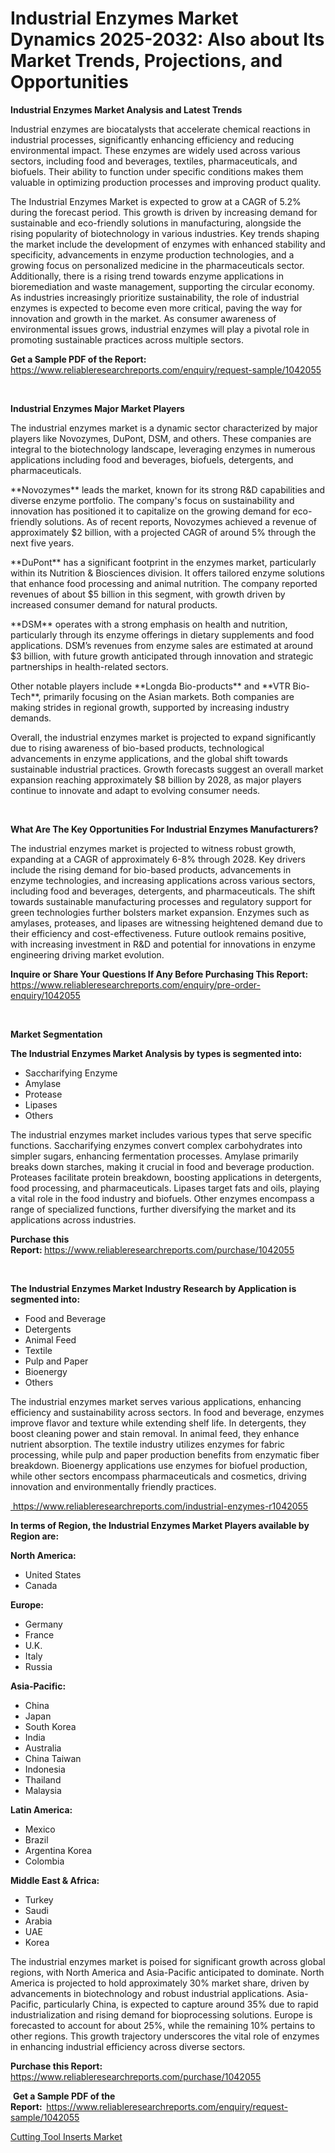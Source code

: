 <p><h1>Industrial Enzymes Market Dynamics 2025-2032: Also about Its Market Trends, Projections, and Opportunities</h1></p><p><strong>Industrial Enzymes Market Analysis and Latest Trends</strong></p>
<p><p>Industrial enzymes are biocatalysts that accelerate chemical reactions in industrial processes, significantly enhancing efficiency and reducing environmental impact. These enzymes are widely used across various sectors, including food and beverages, textiles, pharmaceuticals, and biofuels. Their ability to function under specific conditions makes them valuable in optimizing production processes and improving product quality.</p><p>The Industrial Enzymes Market is expected to grow at a CAGR of 5.2% during the forecast period. This growth is driven by increasing demand for sustainable and eco-friendly solutions in manufacturing, alongside the rising popularity of biotechnology in various industries. Key trends shaping the market include the development of enzymes with enhanced stability and specificity, advancements in enzyme production technologies, and a growing focus on personalized medicine in the pharmaceuticals sector. Additionally, there is a rising trend towards enzyme applications in bioremediation and waste management, supporting the circular economy. As industries increasingly prioritize sustainability, the role of industrial enzymes is expected to become even more critical, paving the way for innovation and growth in the market. As consumer awareness of environmental issues grows, industrial enzymes will play a pivotal role in promoting sustainable practices across multiple sectors.</p></p>
<p><strong>Get a Sample PDF of the Report:&nbsp;</strong> <a href="https://www.reliableresearchreports.com/enquiry/request-sample/1042055?utm_campaign=2957&utm_medium=2&utm_source=Github&utm_content=ia&utm_term=02042025&utm_id=industrial-enzymes">https://www.reliableresearchreports.com/enquiry/request-sample/1042055</a></p>
<p>&nbsp;</p>
<p><strong>Industrial Enzymes Major Market Players</strong></p>
<p><p>The industrial enzymes market is a dynamic sector characterized by major players like Novozymes, DuPont, DSM, and others. These companies are integral to the biotechnology landscape, leveraging enzymes in numerous applications including food and beverages, biofuels, detergents, and pharmaceuticals.</p><p>**Novozymes** leads the market, known for its strong R&D capabilities and diverse enzyme portfolio. The company's focus on sustainability and innovation has positioned it to capitalize on the growing demand for eco-friendly solutions. As of recent reports, Novozymes achieved a revenue of approximately $2 billion, with a projected CAGR of around 5% through the next five years.</p><p>**DuPont** has a significant footprint in the enzymes market, particularly within its Nutrition & Biosciences division. It offers tailored enzyme solutions that enhance food processing and animal nutrition. The company reported revenues of about $5 billion in this segment, with growth driven by increased consumer demand for natural products.</p><p>**DSM** operates with a strong emphasis on health and nutrition, particularly through its enzyme offerings in dietary supplements and food applications. DSM’s revenues from enzyme sales are estimated at around $3 billion, with future growth anticipated through innovation and strategic partnerships in health-related sectors.</p><p>Other notable players include **Longda Bio-products** and **VTR Bio-Tech**, primarily focusing on the Asian markets. Both companies are making strides in regional growth, supported by increasing industry demands.</p><p>Overall, the industrial enzymes market is projected to expand significantly due to rising awareness of bio-based products, technological advancements in enzyme applications, and the global shift towards sustainable industrial practices. Growth forecasts suggest an overall market expansion reaching approximately $8 billion by 2028, as major players continue to innovate and adapt to evolving consumer needs.</p></p>
<p>&nbsp;</p>
<p><strong>What Are The Key Opportunities For Industrial Enzymes Manufacturers?</strong></p>
<p><p>The industrial enzymes market is projected to witness robust growth, expanding at a CAGR of approximately 6-8% through 2028. Key drivers include the rising demand for bio-based products, advancements in enzyme technologies, and increasing applications across various sectors, including food and beverages, detergents, and pharmaceuticals. The shift towards sustainable manufacturing processes and regulatory support for green technologies further bolsters market expansion. Enzymes such as amylases, proteases, and lipases are witnessing heightened demand due to their efficiency and cost-effectiveness. Future outlook remains positive, with increasing investment in R&D and potential for innovations in enzyme engineering driving market evolution.</p></p>
<p><strong>Inquire or Share Your Questions If Any Before Purchasing This Report:</strong> <a href="https://www.reliableresearchreports.com/enquiry/pre-order-enquiry/1042055?utm_campaign=2957&utm_medium=2&utm_source=Github&utm_content=ia&utm_term=02042025&utm_id=industrial-enzymes">https://www.reliableresearchreports.com/enquiry/pre-order-enquiry/1042055</a></p>
<p>&nbsp;</p>
<p><strong>Market Segmentation</strong></p>
<p><strong>The Industrial Enzymes Market Analysis by types is segmented into:</strong></p>
<p><ul><li>Saccharifying Enzyme</li><li>Amylase</li><li>Protease</li><li>Lipases</li><li>Others</li></ul></p>
<p><p>The industrial enzymes market includes various types that serve specific functions. Saccharifying enzymes convert complex carbohydrates into simpler sugars, enhancing fermentation processes. Amylase primarily breaks down starches, making it crucial in food and beverage production. Proteases facilitate protein breakdown, boosting applications in detergents, food processing, and pharmaceuticals. Lipases target fats and oils, playing a vital role in the food industry and biofuels. Other enzymes encompass a range of specialized functions, further diversifying the market and its applications across industries.</p></p>
<p><strong>Purchase this Report:&nbsp;</strong><a href="https://www.reliableresearchreports.com/purchase/1042055?utm_campaign=2957&utm_medium=2&utm_source=Github&utm_content=ia&utm_term=02042025&utm_id=industrial-enzymes">https://www.reliableresearchreports.com/purchase/1042055</a></p>
<p>&nbsp;</p>
<p><strong>The Industrial Enzymes Market Industry Research by Application is segmented into:</strong></p>
<p><ul><li>Food and Beverage</li><li>Detergents</li><li>Animal Feed</li><li>Textile</li><li>Pulp and Paper</li><li>Bioenergy</li><li>Others</li></ul></p>
<p><p>The industrial enzymes market serves various applications, enhancing efficiency and sustainability across sectors. In food and beverage, enzymes improve flavor and texture while extending shelf life. In detergents, they boost cleaning power and stain removal. In animal feed, they enhance nutrient absorption. The textile industry utilizes enzymes for fabric processing, while pulp and paper production benefits from enzymatic fiber breakdown. Bioenergy applications use enzymes for biofuel production, while other sectors encompass pharmaceuticals and cosmetics, driving innovation and environmentally friendly practices.</p></p>
<p><a href="https://www.reliableresearchreports.com/industrial-enzymes-r1042055?utm_campaign=2957&utm_medium=2&utm_source=Github&utm_content=ia&utm_term=02042025&utm_id=industrial-enzymes">&nbsp;https://www.reliableresearchreports.com/industrial-enzymes-r1042055</a></p>
<p><strong>In terms of Region, the Industrial Enzymes Market Players available by Region are:</strong></p>
<p>
    <p> <strong> North America: </strong>
        <ul>
            <li>United States</li>
            <li>Canada</li>
        </ul>
        </p> 
    <p> <strong> Europe: </strong>
        <ul>
            <li>Germany</li>
            <li>France</li>
            <li>U.K.</li>
            <li>Italy</li>
            <li>Russia</li>
        </ul>
        </p> 
    <p> <strong> Asia-Pacific: </strong>
        <ul>
            <li>China</li>
            <li>Japan</li>
            <li>South Korea</li>
            <li>India</li>
            <li>Australia</li>
            <li>China Taiwan</li>
            <li>Indonesia</li>
            <li>Thailand</li>
            <li>Malaysia</li>
        </ul>
        </p> 
    <p> <strong> Latin America: </strong>
        <ul>
            <li>Mexico</li>
            <li>Brazil</li>
            <li>Argentina Korea</li>
            <li>Colombia</li>
        </ul>
        </p> 
    <p> <strong> Middle East & Africa: </strong>
        <ul>
            <li>Turkey</li>
            <li>Saudi</li>
            <li>Arabia</li>
            <li>UAE</li>
            <li>Korea</li>
        </ul>
    </p>
    </p>
<p><p>The industrial enzymes market is poised for significant growth across global regions, with North America and Asia-Pacific anticipated to dominate. North America is projected to hold approximately 30% market share, driven by advancements in biotechnology and robust industrial applications. Asia-Pacific, particularly China, is expected to capture around 35% due to rapid industrialization and rising demand for bioprocessing solutions. Europe is forecasted to account for about 25%, while the remaining 10% pertains to other regions. This growth trajectory underscores the vital role of enzymes in enhancing industrial efficiency across diverse sectors.</p></p>
<p><strong>Purchase this Report: </strong><a href="https://www.reliableresearchreports.com/purchase/1042055?utm_campaign=2957&utm_medium=2&utm_source=Github&utm_content=ia&utm_term=02042025&utm_id=industrial-enzymes">https://www.reliableresearchreports.com/purchase/1042055</a></p>
<p>&nbsp;<strong>Get a Sample PDF of the Report:&nbsp;&nbsp;</strong><a href="https://www.reliableresearchreports.com/enquiry/request-sample/1042055?utm_campaign=2957&utm_medium=2&utm_source=Github&utm_content=ia&utm_term=02042025&utm_id=industrial-enzymes">https://www.reliableresearchreports.com/enquiry/request-sample/1042055</a></p>
<p><strong></strong></p>
<p><p><a href="https://github.com/briandahm87/Market-Research-Report-List-1/blob/main/cutting-tool-inserts-market.md?utm_campaign=2957&utm_medium=2&utm_source=Github&utm_content=ia&utm_term=02042025&utm_id=industrial-enzymes">Cutting Tool Inserts Market</a></p></p>